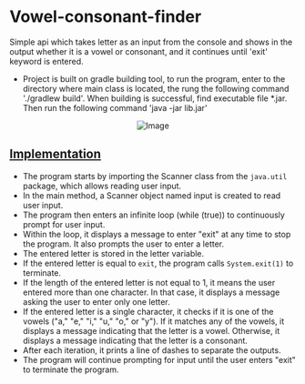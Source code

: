 # Vowel-consonant-finder
Simple api which takes letter as an input from the console and shows in the output whether it is a vowel or consonant, and it continues until 'exit' keyword is entered.

- Project is built on gradle building tool, to run the program, enter to the directory where main class is located, the rung the following command './gradlew build'. When building is successful, find executable file *.jar. Then run the following command 'java -jar lib.jar'

<p align="center">
  <img src="https://user-images.githubusercontent.com/24220136/228436907-eb639584-3a91-4e93-ad0e-da739f93667f.png" alt="Image">
</p>

## [Implementation](https://github.com/af4092/vowel-consonant-finder/blob/main/vowelorconsonant/lib/src/main/java/vowelorconsonant/vowelORconsonant.java)

- The program starts by importing the Scanner class from the `java.util` package, which allows reading user input.
- In the main method, a Scanner object named input is created to read user input.
- The program then enters an infinite loop (while (true)) to continuously prompt for user input.
- Within the loop, it displays a message to enter "exit" at any time to stop the program. It also prompts the user to enter a letter.
- The entered letter is stored in the letter variable.
- If the entered letter is equal to `exit`, the program calls `System.exit(1)` to terminate.
- If the length of the entered letter is not equal to 1, it means the user entered more than one character. In that case, it displays a message asking the user to enter only one letter.
- If the entered letter is a single character, it checks if it is one of the vowels ("a," "e," "i," "u," "o," or "y"). If it matches any of the vowels, it displays a message indicating that the letter is a vowel. Otherwise, it displays a message indicating that the letter is a consonant.
- After each iteration, it prints a line of dashes to separate the outputs.
- The program will continue prompting for input until the user enters "exit" to terminate the program.
